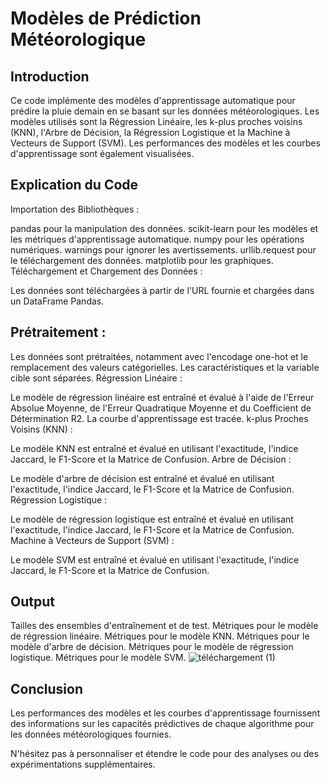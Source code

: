 # Modèles de Prédiction Météorologique

## Introduction
Ce code implémente des modèles d'apprentissage automatique pour prédire la pluie demain en se basant sur les données météorologiques. Les modèles utilisés sont la Régression Linéaire, les k-plus proches voisins (KNN), l'Arbre de Décision, la Régression Logistique et la Machine à Vecteurs de Support (SVM). Les performances des modèles et les courbes d'apprentissage sont également visualisées.

## Explication du Code
Importation des Bibliothèques :

pandas pour la manipulation des données.
scikit-learn pour les modèles et les métriques d'apprentissage automatique.
numpy pour les opérations numériques.
warnings pour ignorer les avertissements.
urllib.request pour le téléchargement des données.
matplotlib pour les graphiques.
Téléchargement et Chargement des Données :

Les données sont téléchargées à partir de l'URL fournie et chargées dans un DataFrame Pandas.
## Prétraitement :

Les données sont prétraitées, notamment avec l'encodage one-hot et le remplacement des valeurs catégorielles.
Les caractéristiques et la variable cible sont séparées.
Régression Linéaire :

Le modèle de régression linéaire est entraîné et évalué à l'aide de l'Erreur Absolue Moyenne, de l'Erreur Quadratique Moyenne et du Coefficient de Détermination R2.
La courbe d'apprentissage est tracée.
k-plus Proches Voisins (KNN) :

Le modèle KNN est entraîné et évalué en utilisant l'exactitude, l'indice Jaccard, le F1-Score et la Matrice de Confusion.
Arbre de Décision :

Le modèle d'arbre de décision est entraîné et évalué en utilisant l'exactitude, l'indice Jaccard, le F1-Score et la Matrice de Confusion.
Régression Logistique :

Le modèle de régression logistique est entraîné et évalué en utilisant l'exactitude, l'indice Jaccard, le F1-Score et la Matrice de Confusion.
Machine à Vecteurs de Support (SVM) :

Le modèle SVM est entraîné et évalué en utilisant l'exactitude, l'indice Jaccard, le F1-Score et la Matrice de Confusion.
## Output
Tailles des ensembles d'entraînement et de test.
Métriques pour le modèle de régression linéaire.
Métriques pour le modèle KNN.
Métriques pour le modèle d'arbre de décision.
Métriques pour le modèle de régression logistique.
Métriques pour le modèle SVM.
![téléchargement (1)](https://github.com/zakariaeyahya/ML_Projects/assets/155691167/18d44ead-a93b-4d50-80ec-e37c57d821a8)

## Conclusion
Les performances des modèles et les courbes d'apprentissage fournissent des informations sur les capacités prédictives de chaque algorithme pour les données météorologiques fournies.

N'hésitez pas à personnaliser et étendre le code pour des analyses ou des expérimentations supplémentaires.
